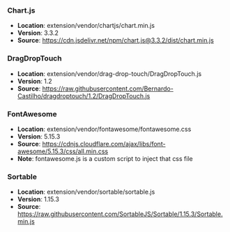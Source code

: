 ### Chart.js

- **Location**: extension/vendor/chartjs/chart.min.js
- **Version**: 3.3.2
- **Source**: https://cdn.jsdelivr.net/npm/chart.js@3.3.2/dist/chart.min.js

### DragDropTouch

- **Location**: extension/vendor/drag-drop-touch/DragDropTouch.js
- **Version**: 1.2
- **Source**: https://raw.githubusercontent.com/Bernardo-Castilho/dragdroptouch/1.2/DragDropTouch.js

### FontAwesome

- **Location**: extension/vendor/fontawesome/fontawesome.css
- **Version**: 5.15.3
- **Source**: https://cdnjs.cloudflare.com/ajax/libs/font-awesome/5.15.3/css/all.min.css
- **Note**: fontawesome.js is a custom script to inject that css file

### Sortable

- **Location**: extension/vendor/sortable/sortable.js
- **Version**: 1.15.3
- **Source**: https://raw.githubusercontent.com/SortableJS/Sortable/1.15.3/Sortable.min.js
